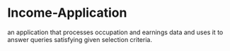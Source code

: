 # Income-Application

an application that processes occupation and earnings data and uses it to answer queries satisfying given selection criteria.
